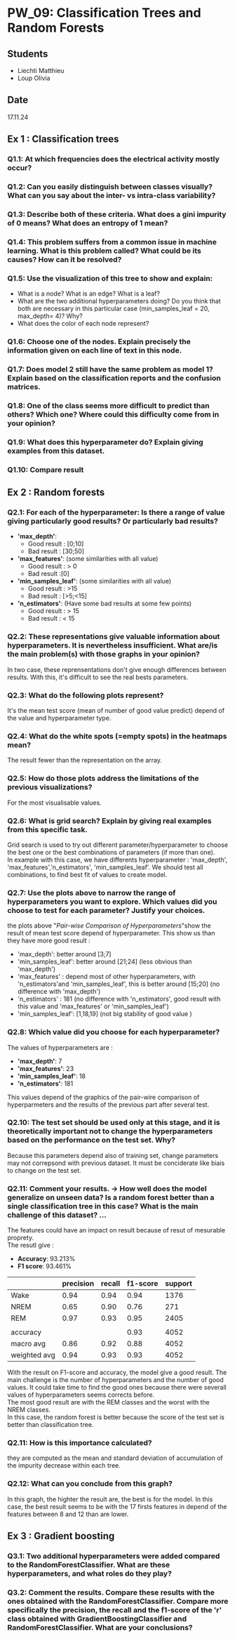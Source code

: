 # PW_09: Classification Trees and Random Forests
## Students
- Liechti Matthieu
- Loup Olivia
## Date
17.11.24

## Ex 1 : Classification trees
### Q1.1: At which frequencies does the electrical activity mostly occur? 

### Q1.2: Can you easily distinguish between classes visually? What can you say about the inter- vs intra-class variability?   
### Q1.3: Describe both of these criteria. What does a gini impurity of 0 means? What does an entropy of 1 mean?
### Q1.4: This problem suffers from a common issue in machine learning. What is this problem called? What could be its causes? How can it be resolved?
### Q1.5: Use the visualization of this tree to show and explain:
- What is a node? What is an edge? What is a leaf?
- What are the two additional hyperparameters doing? Do you think that both 
  are necessary in this particular case (min_samples_leaf = 20, max_depth= 4)? Why?
- What does the color of each node represent?
### Q1.6: Choose one of the nodes. Explain precisely the information given on each line of text in this node.
### Q1.7: Does model 2 still have the same problem as model 1? Explain based on the classification reports and the confusion matrices.
### Q1.8: One of the class seems more difficult to predict than others? Which one? Where could this difficulty come from in your opinion?
### Q1.9: What does this hyperparameter do? Explain giving examples from this dataset.
### Q1.10: Compare result

## Ex 2 : Random forests 
### Q2.1: For each of the hyperparameter: Is there a range of value giving particularly good results? Or particularly bad results?
- **'max_depth'**: 
    - Good result : [0;10]
    - Bad result : [30;50]
- **'max_features'**: (some similarities  with all value)
    - Good result : > 0 
    - Bad result :[0]
- **'min_samples_leaf'**: (some similarities  with all value)
    - Good result : >15 
    - Bad result : [>5;<15]
- **'n_estimators'**: (Have some bad results at some few points)
    - Good result : > 15
    - Bad result : < 15
### Q2.2: These representations give valuable information about hyperparameters. It is nevertheless insufficient. What are/is the main problem(s) with those graphs in your opinion?
In two case, these reprensentations don't give enough differences between results. With this, it's difficult to see the real bests parameters.
### Q2.3: What do the following plots represent?
It's the mean test score (mean of number of good value predict) depend of the value and hyperparameter type. 
### Q2.4: What do the white spots (=empty spots) in the heatmaps mean?
The result fewer than the representation on the array.
### Q2.5: How do those plots address the limitations of the previous visualizations?
For the most visualisable values. 
### Q2.6: What is grid search? Explain by giving real examples from this specific task.
Grid search is used to try out different parameter/hyperparameter to choose the best one or the best combinations of parameters (if more than one).\
In example with this case, we have differents hyperparameter : 'max_depth', 'max_features','n_estimators', 'min_samples_leaf'. We should test all combinations, to find best fit of values to create model.

### Q2.7: Use the plots above to narrow the range of hyperparameters you want to explore. Which values did you choose to test for each parameter? Justify your choices.
the plots above "*Pair-wise Comparison of Hyperparameters*"show the result of mean test score depend of hyperparameter. This show us than they have more good result :
- 'max_depth': better around [3;7]
- 'min_samples_leaf': better around [21;24] (less obvious than 'max_depth')
- 'max_features' : depend most of other hyperparameters, with 'n_estimators'and 'min_samples_leaf', this is better around [15;20] (no difference with 'max_depth')
- 'n_estimators' : 181 (no difference with 'n_estimators', good result with this value and 'max_features' 
or 'min_samples_leaf')
- 'min_samples_leaf': [1,18,19] (not big stability of good value )

### Q2.8: Which value did you choose for each hyperparameter?
The values of hyperparameters are :
- **'max_depth'**: 7 
- **'max_features'**: 23
- **'min_samples_leaf'**: 18
- **'n_estimators'**: 181

This values depend of the graphics of the pair-wire comparison of hyperparmeters and the results of the previous part after several test.
### Q2.10: The test set should be used only at this stage, and it is theoretically important not to change the hyperparameters based on the performance on the test set. Why?
Because this parameters depend also of training set, change parameters may not correpsond with previous dataset. It must be conciderate like biais to change on the test set. 

### Q2.11: Comment your results. -> How well does the model generalize on unseen data? Is a random forest better than a single classification tree in this case? What is the main challenge of this dataset? …
The features could have an impact on result because of resut of mesurable proprety.\
The resutl give :
- **Accuracy**: 93.213%
- **F1 score**: 93.461%

|            |  precision|    recall|  f1-score|   support|
|-|-|-|-|-|
|        Wake|       0.94|      0.94|      0.94|      1376|
|        NREM|       0.65|      0.90|      0.76|       271|
|         REM|       0.97|      0.93|      0.95|      2405|
||||||
|    accuracy|           |          |      0.93|      4052|
|   macro avg|       0.86|      0.92|      0.88|      4052|
|weighted avg|       0.94|      0.93|      0.93|      4052|


With the result on F1-score and accuracy, the model give a good result.
The main challenge is the number of hyperparameters and the number of good values. It could take time to find the good ones because there were severall values of hyperparameters seems corrects before.\
The most good result are with the REM classes and the worst with the NREM classes.\
In this case, the random forest is better because the score of the test set is better than classification tree.
  
### Q2.11: How is this importance calculated?
they are computed as the mean and standard deviation of accumulation of the impurity decrease within each tree.
### Q2.12: What can you conclude from this graph?
In this graph, the highter the result are, the best is for the model. In this case, the best result seems to be with the 17 firsts features in depend of the features between 8 and 12 than are lower.

## Ex 3 : Gradient boosting
### Q3.1: Two additional hyperparameters were added compared to the RandomForestClassifier. What are these hyperparameters, and what roles do they play?
### Q3.2: Comment the results. Compare these results with the ones obtained with the RandomForestClassifier. Compare more specifically the precision, the recall and the f1-score of the 'r' class obtained with GradientBoostingClassifier and RandomForestClassifier. What are your conclusions?